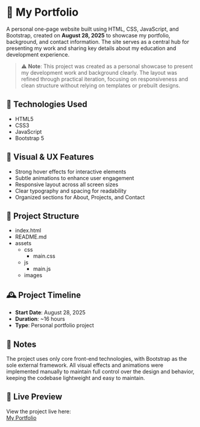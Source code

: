 # 📝 My Portfolio

A personal one-page website built using HTML, CSS, JavaScript, and Bootstrap, created on **August 28, 2025** to showcase my portfolio, background, and contact information. The site serves as a central hub for presenting my work and sharing key details about my education and development experience.

> ⚠️ **Note**: This project was created as a personal showcase to present my development work and background clearly. The layout was refined through practical iteration, focusing on responsiveness and clean structure without relying on templates or prebuilt designs.

## 🧰 Technologies Used

- HTML5
- CSS3
- JavaScript
- Bootstrap 5

## 🎨 Visual & UX Features

- Strong hover effects for interactive elements
- Subtle animations to enhance user engagement
- Responsive layout across all screen sizes
- Clear typography and spacing for readability
- Organized sections for About, Projects, and Contact

## 📁 Project Structure

- index.html
- README.md
- assets
  - css
    - main.css
  - js
    - main.js
  - images

## 🕰️ Project Timeline

- **Start Date**: August 28, 2025
- **Duration**: ~16 hours
- **Type**: Personal portfolio project

## 📌 Notes

The project uses only core front-end technologies, with Bootstrap as the sole external framework. All visual effects and animations were implemented manually to maintain full control over the design and behavior, keeping the codebase lightweight and easy to maintain.

## 🔗 Live Preview

View the project live here:  
[My Portfolio](https://abddalrahman.github.io/My-Portfolio)
